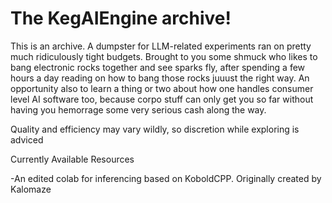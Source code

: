 # The KegAIEngine archive!
This is an archive. A dumpster for LLM-related experiments ran on pretty much ridiculously tight budgets. Brought to you some shmuck who likes to bang electronic rocks together and see sparks fly, after spending a few hours a day reading on how to bang those rocks juuust the right way. 
An opportunity also to learn a thing or two about how one handles consumer level AI software too, because corpo stuff can only get you so far without having you hemorrage some very serious cash along the way.

Quality and efficiency may vary wildly, so discretion while exploring is adviced

Currently Available Resources

-An edited colab for inferencing based on KoboldCPP. Originally created by Kalomaze
